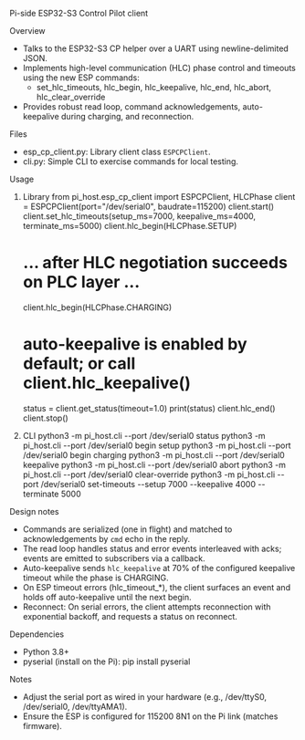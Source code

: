 Pi-side ESP32-S3 Control Pilot client

Overview
- Talks to the ESP32-S3 CP helper over a UART using newline-delimited JSON.
- Implements high-level communication (HLC) phase control and timeouts using the new ESP commands:
  - set_hlc_timeouts, hlc_begin, hlc_keepalive, hlc_end, hlc_abort, hlc_clear_override
- Provides robust read loop, command acknowledgements, auto-keepalive during charging, and reconnection.

Files
- esp_cp_client.py: Library client class `ESPCPClient`.
- cli.py: Simple CLI to exercise commands for local testing.

Usage
1) Library
   from pi_host.esp_cp_client import ESPCPClient, HLCPhase
   client = ESPCPClient(port="/dev/serial0", baudrate=115200)
   client.start()
   client.set_hlc_timeouts(setup_ms=7000, keepalive_ms=4000, terminate_ms=5000)
   client.hlc_begin(HLCPhase.SETUP)
   # ... after HLC negotiation succeeds on PLC layer ...
   client.hlc_begin(HLCPhase.CHARGING)
   # auto-keepalive is enabled by default; or call client.hlc_keepalive()
   status = client.get_status(timeout=1.0)
   print(status)
   client.hlc_end()
   client.stop()

2) CLI
   python3 -m pi_host.cli --port /dev/serial0 status
   python3 -m pi_host.cli --port /dev/serial0 begin setup
   python3 -m pi_host.cli --port /dev/serial0 begin charging
   python3 -m pi_host.cli --port /dev/serial0 keepalive
   python3 -m pi_host.cli --port /dev/serial0 abort
   python3 -m pi_host.cli --port /dev/serial0 clear-override
   python3 -m pi_host.cli --port /dev/serial0 set-timeouts --setup 7000 --keepalive 4000 --terminate 5000

Design notes
- Commands are serialized (one in flight) and matched to acknowledgements by `cmd` echo in the reply.
- The read loop handles status and error events interleaved with acks; events are emitted to subscribers via a callback.
- Auto-keepalive sends `hlc_keepalive` at 70% of the configured keepalive timeout while the phase is CHARGING.
- On ESP timeout errors (hlc_timeout_*), the client surfaces an event and holds off auto-keepalive until the next begin.
- Reconnect: On serial errors, the client attempts reconnection with exponential backoff, and requests a status on reconnect.

Dependencies
- Python 3.8+
- pyserial (install on the Pi): pip install pyserial

Notes
- Adjust the serial port as wired in your hardware (e.g., /dev/ttyS0, /dev/serial0, /dev/ttyAMA1).
- Ensure the ESP is configured for 115200 8N1 on the Pi link (matches firmware).

